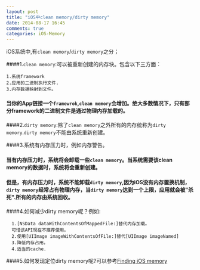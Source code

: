 ```yaml
---
layout: post
title: "iOS中clean memory/dirty memory"
date: 2014-08-17 16:45
comments: true
categories: iOS-Memory
---
```


iOS系统中,有`clean memory`/`dirty memory`之分；

####1.`clean memory`:可以被重新创建的内存块。包含以下三方面：

    1.系统framework
    2.应用的二进制执行文件.
    3.内存数据映射到文件。
####  当你的App链接一个`framewrok`,`clean memory`会增加。绝大多数情况下，只有部分framework的二进制文件是通过物理内存加载的。
  
  
####2.`dirty memory`:除了`clean memory`之外所有的内存统称为`dirty memory`.`dirty memory`不能由系统重新创建。

   
####3.系统有内存压力时，例如内存警告。
 
####   当有内存压力时，系统将会卸载一些`clean memory`。当系统需要该clean memory的数据时，系统将会重新创建。
####   但是，有内存压力时，系统不能卸载`dirty memory`,因为iOS没有内存置换机制，`dirty memory`经常占有物理内存，当`dirty memory`达到一个上限，应用就会被"杀死".所有的内存由系统回收。  
    
####4.如何减少dirty memory呢？例如:
  
      1.[NSData dataWithContentsOfMappedFile:]替代内存加载。
      可惜该API现在不推荐使用。
      2.使用[UIImage imageWithContentsOfFile:]替代[UIImage imageNamed]
      3.降低内存占用。
      4.适当的cache.

####5.如何发现定位dirty memory呢?可以参考[Finding iOS memory](http://liam.flookes.com/wp/2012/05/03/finding-ios-memory/)